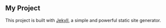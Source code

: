 ## My Project

This project is built with [Jekyll](https://jekyllrb.com/), a simple and powerful static site generator.

